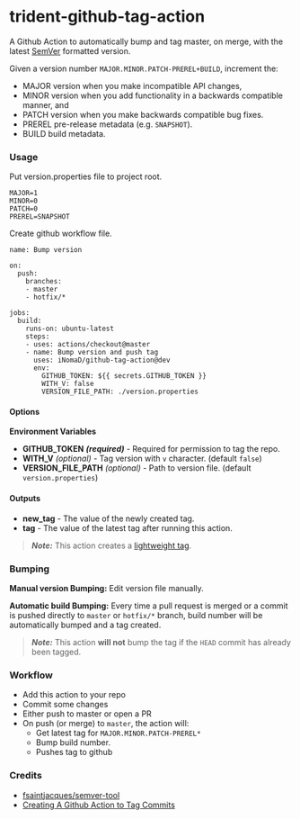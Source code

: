 # trident-github-tag-action

A Github Action to automatically bump and tag master, on merge, with the latest [SemVer](https://semver.org/) formatted version.

Given a version number `MAJOR.MINOR.PATCH-PREREL+BUILD`, increment the:
* MAJOR version when you make incompatible API changes,
* MINOR version when you add functionality in a backwards compatible manner, and
* PATCH version when you make backwards compatible bug fixes.
* PREREL pre-release metadata (e.g. `SNAPSHOT`).
* BUILD build metadata.

### Usage
Put version.properties file to project root.
```
MAJOR=1
MINOR=0
PATCH=0
PREREL=SNAPSHOT
```
Create github workflow file.
```
name: Bump version

on:
  push:
    branches:
    - master
    - hotfix/*

jobs:
  build:
    runs-on: ubuntu-latest
    steps:
    - uses: actions/checkout@master
    - name: Bump version and push tag
      uses: iNomaD/github-tag-action@dev
      env:
        GITHUB_TOKEN: ${{ secrets.GITHUB_TOKEN }}
        WITH_V: false
        VERSION_FILE_PATH: ./version.properties

```

#### Options

**Environment Variables**

* **GITHUB_TOKEN** ***(required)*** - Required for permission to tag the repo.
* **WITH_V** *(optional)* - Tag version with `v` character. (default `false`)
* **VERSION_FILE_PATH** *(optional)* - Path to version file. (default `version.properties`)

#### Outputs

* **new_tag** - The value of the newly created tag.
* **tag** - The value of the latest tag after running this action.

> ***Note:*** This action creates a [lightweight tag](https://developer.github.com/v3/git/refs/#create-a-reference).

### Bumping

**Manual version Bumping:** Edit version file manually.

**Automatic build Bumping:** Every time a pull request is merged or a commit is pushed directly to `master` or `hotfix/*` branch, build number will be automatically bumped and a tag created.

> ***Note:*** This action **will not** bump the tag if the `HEAD` commit has already been tagged.

### Workflow

* Add this action to your repo
* Commit some changes
* Either push to master or open a PR
* On push (or merge) to `master`, the action will:
  * Get latest tag for `MAJOR.MINOR.PATCH-PREREL*`
  * Bump build number.
  * Pushes tag to github

### Credits

* [fsaintjacques/semver-tool](https://github.com/fsaintjacques/semver-tool)
* [Creating A Github Action to Tag Commits](https://itnext.io/creating-a-github-action-to-tag-commits-2722f1560dec)

